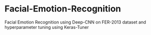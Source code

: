 # Facial-Emotion-Recognition
Facial Emotion Recognition using Deep-CNN on FER-2013 dataset and hyperparameter tuning using Keras-Tuner
